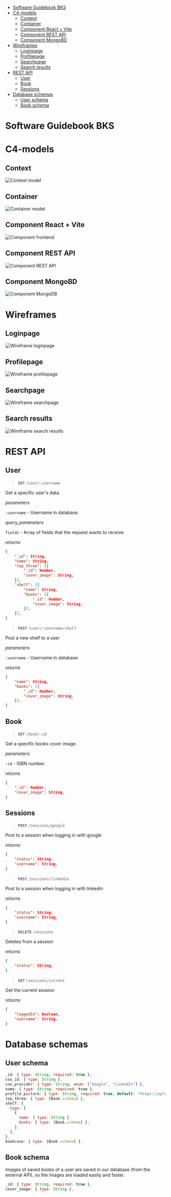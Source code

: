 - [Software Guidebook BKS](#software-guidebook-bks)
- [C4-models](#c4-models)
  - [Context](#context)
  - [Container](#container)
  - [Component React + Vite](#component-react--vite)
  - [Component REST API](#component-rest-api)
  - [Component MongoBD](#component-mongobd)
- [Wireframes](#wireframes)
  - [Loginpage](#loginpage)
  - [Profilepage](#profilepage)
  - [Searchpage](#searchpage)
  - [Search results](#search-results)
- [REST API](#rest-api)
  - [User](#user)
  - [Book](#book)
  - [Sessions](#sessions)
- [Database schemas](#database-schemas)
  - [User schema](#user-schema)
  - [Book schema](#book-schema)

# Software Guidebook BKS

# C4-models

## Context

![Context model](C4-models/C4-model%20context.png)

## Container

![Container model](C4-models/C4-model%20container.png)

## Component React + Vite

![Component frontend](C4-models/C4-model%20component%20react+vite.png)

## Component REST API

![Component REST API](C4-models/C4-model%20component%20REST%20API.png)

## Component MongoBD

![Component MongoDB](C4-models/C4-model%20component%20MongoDB.png)

# Wireframes

## Loginpage

![Wireframe loginpage](Wireframes/login%20pagina%20met%20componenten.png)

## Profilepage

![Wireframe profilepage](Wireframes/profiel%20pagina%20met%20componenten.png)

## Searchpage

![Wireframe searchpage](Wireframes/search%20pagina%20met%20componenten.png)

## Search results

![Wireframe search results](Wireframes/search%20results%20met%20componenten.png)

# REST API

## User

> **`GET`** `/user/:username`

Get a specific user's data.

_parameters_

`:username` - Username in database.

_query_parameters_

`fields` - Array of fields that the request wants to receive.

_returns_

```json
{
    "_id": String,
    "name": String,
    "top_three": [{
        "_id": Number,
        "cover_image": String,
    }],
    "shelf": [{
        "name": String,
        "books": [{
            "_id": Number,
            "cover_image": String,
        }],
    }],
}
```

> **`POST`** `/user/:username/shelf`

Post a new shelf to a user

_parameters_

`:username` - Username in database.

_returns_

```json
{
    "name": String,
    "books": [{
        "_id": Number,
        "cover_image": String,
    }],
}
```

## Book

> **`GET`** `/book/:id`

Get a specific books cover image.

_parameters_

`:id` - ISBN number.

_returns_

```json
{
    "_id": Number,
    "cover_image": String,
}
```

## Sessions

> **`POST`** `/sessions/google`

Post to a session when logging in with google

_returns_

```json
{
    "status": String,
    "username": String,
}
```

> **`POST`** `/sessions/linkedin`

Post to a session when logging in with linkedin

_returns_

```json
{
    "status": String,
    "username": String,
}
```

> **`DELETE`** `/sessions`

Deletes from a session

_returns_

```json
{
    "status": String,
}
```

> **`GET`** `/sessions/current`

Get the current session

_returns_

```json
{
    "loggedIn": Boolean,
    "username": String,
}
```

# Database schemas

## User schema

```js
_id: { type: String, required: true },
sso_id: { type: String },
sso_provider: { type: String, enum: ["Google", "LinkedIn"] },
name: { type: String, required: true },
profile_picture: { type: String, required: true, default: "https://upload.wikimedia.org/wikipedia/commons/8/89/Portrait_Placeholder.png" },
top_three: { type: [Book.schema] },
shelf: {
  type: [
    {
      name: { type: String },
      books: { type: [Book.schema] },
    },
  ],
},
bookcase: { type: [Book.schema] },
```

## Book schema

Images of saved books of a user are saved in our database (from the external API), so the images are loaded easily and faster.

```js
_id: { type: String, required: true },
cover_image: { type: String },
```
